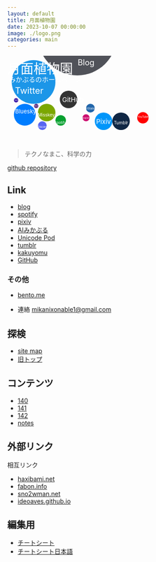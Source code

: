 ```yaml
---
layout: default
title: 月面植物園
date: 2023-10-07 00:00:00
image: ./logo.png
categories: main
---
```

<svg version="1.1" baseProfile="full" width="350" height="200" xmlns="http://www.w3.org/2000/svg">
<a href="https://twitter.com/Mikanixonable"><g transform="translate(60,60)"><circle cx="0" cy="0" r="50" fill="#1C96E8" />
<text x="-10" y="20" font-size="20" text-anchor="middle"alignment-baseline="central" fill="white">
Twitter</text></g></a>
<a href="https://bsky.app/profile/mikanixonable.bsky.social"><g transform="translate(40,135)"><circle cx="0" cy="0" r="25" fill="#007DFF" />
<text x="2" y="-8" font-size="13" text-anchor="middle"alignment-baseline="central" fill="white">
Bluesky</text></g></a>
<a href="https://misskey.io/@Mikanixonable"><g transform="translate(90,130)"><circle cx="0" cy="0" r="20" fill="#7BA700" />
<text x="-1" y="5" font-size="10" text-anchor="middle"alignment-baseline="central" fill="white">
Misskey</text></g></a>
<a href="https://open.spotify.com/user/cjsdijim4zllci0624b1wbak2"><g transform="translate(122,148)"><circle cx="0" cy="0" r="12" fill="#08a030" />
<text x="-1" y="5" font-size="8" text-anchor="middle"alignment-baseline="central" fill="white">
Spotify</text></g></a>
<a href="https://github.com/Mikanixonable">
<g transform="translate(140,100)"><circle rx="0" ry="0" r="20" fill="#333" />
<text x="10" y="0" font-size="15" text-anchor="middle"alignment-baseline="central" fill="white">
GitHub</text></g></a>
<a href="https://www.pixiv.net/users/20149051/illustrations">
<g transform="translate(220,150)"><circle cx="0" cy="0" r="20" fill="#0196FA" /><text x="0" y="0" font-size="15" text-anchor="middle"alignment-baseline="central" fill="white">
Pixiv</text></g></a>
<a href="https://mikanixonable.tumblr.com/">
<g transform="translate(260,150)"><circle cx="0" cy="0" r="20" fill="#102745" /><text x="0" y="3" font-size="10" text-anchor="middle"alignment-baseline="central" fill="white">
Tumblr</text></g></a>
<a href="https://discord.com/users/396122233698910218">
<g transform="translate(80,160)"><circle cx="0" cy="0" r="10" fill="#5865F2" /><text x="0" y="2" font-size="6" text-anchor="middle"alignment-baseline="central" fill="white">
Discord</text></g></a>
<a href="https://www.artstation.com/mikanixonable">
<g transform="translate(190,120)"><circle cx="0" cy="0" r="10" fill="#26a" /><text x="0" y="0" font-size="6" text-anchor="middle"alignment-baseline="central" fill="white">
ArtStation</text></g></a>
<a href="https://mikanixonable.hatenablog.com/">
<g transform="translate(160,-45)"><circle cx="0" cy="0" r="90" fill="#505259" /><text x="20" y="60" font-size="18" text-anchor="middle"alignment-baseline="central" fill="white">
Blog</text></g></a>
<a href="https://truthsocial.com/@mikanixonable">
<g transform="translate(20,102)"><circle cx="0" cy="0" r="5" fill="#42a" /><text x="0" y="0" font-size="3" text-anchor="middle"alignment-baseline="central" fill="white">
Truth</text></g></a>
<a href="https://iris.to/npub15m0s2qs5580f342d9endsuu464g974tmc7fqpdxdqt35zx9tqw9s6hy98w"><g transform="translate(66,115)"><circle cx="0" cy="0" r="5" fill="#603285" /><text x="0" y="0" font-size="3" text-anchor="middle"alignment-baseline="central" fill="white">
Nostr</text></g></a>  
<a href="https://www.instagram.com/mikanixonable/"><g transform="translate(180,142)"><circle cx="0" cy="0" r="8" fill="#CD1070" /><text x="-2" y="0" font-size="4" text-anchor="middle"alignment-baseline="central" fill="white">
Instagram</text></g></a>  
<a href="https://www.youtube.com/channel/UCQ02LvaZAbZAgAWBN5pYniA"><g transform="translate(310,142)"><circle cx="0" cy="0" r="13" fill="#FF0000" /><text x="0" y="-3" font-size="6" text-anchor="middle"alignment-baseline="central" fill="white">
YouTube</text></g></a>  
<text x="0" y="40" font-size="30"fill="white">
月面植物園</text>
<text x="4" y="60" font-size="15"fill="white">
みかぶるのホームページ</text>
  </svg>

> テクノなまこ、科学の力

[github repository](https://github.com/Mikanixonable/Mikanixonable.github.io)

## Link
- [blog](https://mikanixonable.hatenablog.com/)
- [spotify](https://open.spotify.com/user/cjsdijim4zllci0624b1wbak2)
- [pixiv](https://www.pixiv.net/users/20149051/illustrations)
- [AIみかぶる](https://twitter.com/Mikanixonable2)
- [Unicode Pod](https://twitter.com/Unicode_pod)
- [tumblr](https://mikanixonable.tumblr.com/)
- [kakuyomu](https://kakuyomu.jp/users/Eustralopithecus)
- [GitHub](https://github.com/Mikanixonable)

### その他
- [bento.me](https://bento.me/miku)

- 連絡 mikanixonable1@gmail.com

## 探検
- [site map](1)
- [旧トップ](300)

## コンテンツ
- [140](140)
- [141](141)
- [142](142)
- [notes](notes)

## 外部リンク
相互リンク
- [haxibami.net](https://haxibami.net/)
- [fabon.info](https://fabon.info)
- [sno2wman.net](https://sno2wman.net/)
- [ideoaves.github.io](https://ideoaves.github.io/)

## 編集用
- [チートシート]([https://github.com/pages-themes/leap-day/blob/master/index.md](https://itopaloglu83.github.io/Jekyll-Markdown-Cheat-Sheet/))
- [チートシート日本語](https://gist.github.com/mignonstyle/083c9e1651d7734f84c99b8cf49d57fa)


